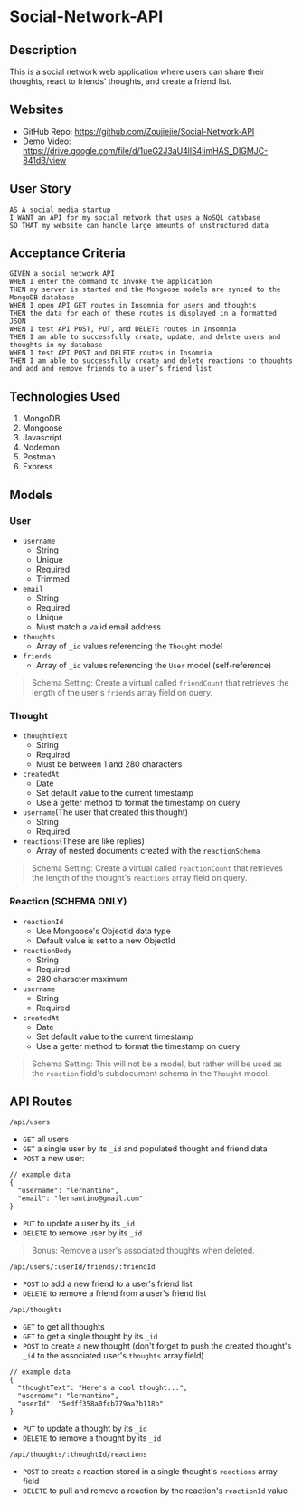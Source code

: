 # Social-Network-API

## Description
This is a social network web application where users can share their thoughts, react to friends’ thoughts, and create a friend list. 

## Websites
- GitHub Repo: https://github.com/Zoujiejie/Social-Network-API 
- Demo Video: https://drive.google.com/file/d/1ueG2J3aU4llS4limHAS_DIGMJC-841dB/view 

## User Story
```
AS A social media startup
I WANT an API for my social network that uses a NoSQL database
SO THAT my website can handle large amounts of unstructured data
```

## Acceptance Criteria
```
GIVEN a social network API
WHEN I enter the command to invoke the application
THEN my server is started and the Mongoose models are synced to the MongoDB database
WHEN I open API GET routes in Insomnia for users and thoughts
THEN the data for each of these routes is displayed in a formatted JSON
WHEN I test API POST, PUT, and DELETE routes in Insomnia
THEN I am able to successfully create, update, and delete users and thoughts in my database
WHEN I test API POST and DELETE routes in Insomnia
THEN I am able to successfully create and delete reactions to thoughts and add and remove friends to a user’s friend list
```

## Technologies Used
1. MongoDB
2. Mongoose
3. Javascript
4. Nodemon
5. Postman 
6. Express

## Models
### User
- `username`
    - String
    - Unique
    - Required
    - Trimmed
- `email`
    - String
    - Required
    - Unique
    - Must match a valid email address
- `thoughts`
    - Array of `_id` values referencing the `Thought` model
- `friends`
    - Array of `_id` values referencing the `User` model (self-reference)

> Schema Setting: Create a virtual called `friendCount` that retrieves the length of the user's `friends` array field on query.

### Thought
- `thoughtText`
    - String
    - Required
    - Must be between 1 and 280 characters
- `createdAt`
    - Date
    - Set default value to the current timestamp
    - Use a getter method to format the timestamp on query
- `username`(The user that created this thought)
    - String
    - Required
- `reactions`(These are like replies)
    - Array of nested documents created with the `reactionSchema`

> Schema Setting: Create a virtual called `reactionCount` that retrieves the length of the thought's `reactions` array field on query.

### Reaction (SCHEMA ONLY)
- `reactionId`
    - Use Mongoose's ObjectId data type
    - Default value is set to a new ObjectId
- `reactionBody`
    - String
    - Required
    - 280 character maximum
- `username`
    - String
    - Required
- `createdAt`
    - Date
    - Set default value to the current timestamp
    - Use a getter method to format the timestamp on query

> Schema Setting: This will not be a model, but rather will be used as the `reaction` field's subdocument schema in the `Thought` model.

## API Routes
`/api/users`
- `GET` all users
- `GET` a single user by its `_id` and populated thought and friend data
- `POST` a new user:
```
// example data
{
  "username": "lernantino",
  "email": "lernantino@gmail.com"
}
```
- `PUT` to update a user by its `_id`
- `DELETE` to remove user by its `_id`

>Bonus: Remove a user's associated thoughts when deleted.


`/api/users/:userId/friends/:friendId`
- `POST` to add a new friend to a user's friend list
- `DELETE` to remove a friend from a user's friend list

`/api/thoughts`
- `GET` to get all thoughts
- `GET` to get a single thought by its `_id`
- `POST` to create a new thought (don't forget to push the created thought's `_id` to the associated user's `thoughts` array field)
```
// example data
{
  "thoughtText": "Here's a cool thought...",
  "username": "lernantino",
  "userId": "5edff358a0fcb779aa7b118b"
}
```
- `PUT` to update a thought by its `_id`
- `DELETE` to remove a thought by its `_id`

`/api/thoughts/:thoughtId/reactions`
- `POST` to create a reaction stored in a single thought's `reactions` array field
- `DELETE` to pull and remove a reaction by the reaction's `reactionId` value




